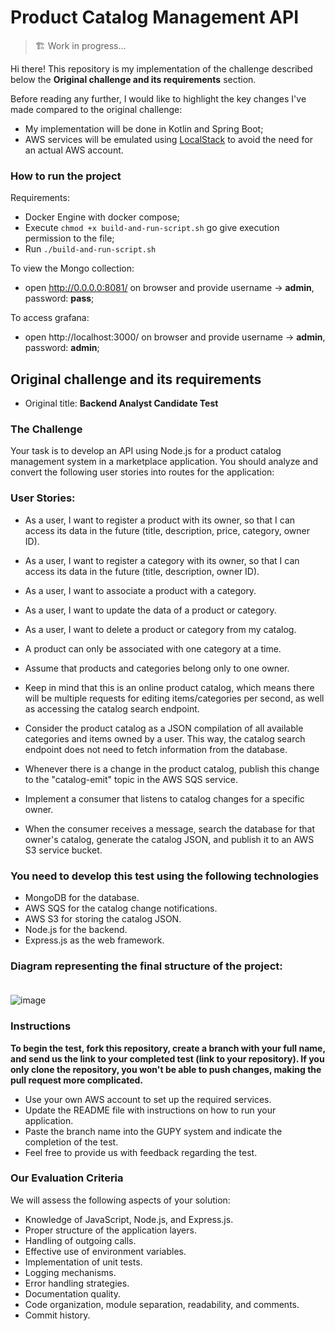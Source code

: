 
# Product Catalog Management API

> :building_construction: Work in progress...

Hi there! This repository is my implementation of the challenge described below the **Original challenge and its requirements** section.

Before reading any further, I would like to highlight the key changes I've made compared to the original challenge:
- My implementation will be done in Kotlin and Spring Boot;
- AWS services will be emulated using [LocalStack](https://docs.localstack.cloud/getting-started/) to avoid the need for an actual AWS account.

### How to run the project

Requirements:
- Docker Engine with docker compose;
- Execute `chmod +x build-and-run-script.sh` go give execution permission to the file;
- Run `./build-and-run-script.sh`

To view the Mongo collection:
- open http://0.0.0.0:8081/ on browser and provide username -> **admin**, password: **pass**;

To access grafana:
- open http://localhost:3000/ on browser and provide username -> **admin**, password: **admin**;

## Original challenge and its requirements

- Original title: **Backend Analyst Candidate Test**

### The Challenge

Your task is to develop an API using Node.js for a product catalog management system in a marketplace application. You should analyze and convert the following user stories into routes for the application:

### User Stories:

- As a user, I want to register a product with its owner, so that I can access its data in the future (title, description, price, category, owner ID).
- As a user, I want to register a category with its owner, so that I can access its data in the future (title, description, owner ID).
- As a user, I want to associate a product with a category.
- As a user, I want to update the data of a product or category.
- As a user, I want to delete a product or category from my catalog.
- A product can only be associated with one category at a time.
- Assume that products and categories belong only to one owner.

- Keep in mind that this is an online product catalog, which means there will be multiple requests for editing items/categories per second, as well as accessing the catalog search endpoint.
- Consider the product catalog as a JSON compilation of all available categories and items owned by a user. This way, the catalog search endpoint does not need to fetch information from the database.
- Whenever there is a change in the product catalog, publish this change to the "catalog-emit" topic in the AWS SQS service.
- Implement a consumer that listens to catalog changes for a specific owner.
- When the consumer receives a message, search the database for that owner's catalog, generate the catalog JSON, and publish it to an AWS S3 service bucket.

### You need to develop this test using the following technologies

- MongoDB for the database.
- AWS SQS for the catalog change notifications.
- AWS S3 for storing the catalog JSON.
- Node.js for the backend.
- Express.js as the web framework.

### Diagram representing the final structure of the project:</strong> <br><br>
![image](https://github.com/githubanotaai/new-test-backend-nodejs/assets/52219768/504ba448-f128-41db-ae86-18dc19c0dc9d)


### Instructions

**To begin the test, fork this repository, create a branch with your full name, and send us the link to your completed test (link to your repository). If you only clone the repository, you won't be able to push changes, making the pull request more complicated.**
- Use your own AWS account to set up the required services.
- Update the README file with instructions on how to run your application.
- Paste the branch name into the GUPY system and indicate the completion of the test.
- Feel free to provide us with feedback regarding the test.

### Our Evaluation Criteria
We will assess the following aspects of your solution:

- Knowledge of JavaScript, Node.js, and Express.js.
- Proper structure of the application layers.
- Handling of outgoing calls.
- Effective use of environment variables.
- Implementation of unit tests.
- Logging mechanisms.
- Error handling strategies.
- Documentation quality.
- Code organization, module separation, readability, and comments.
- Commit history.
